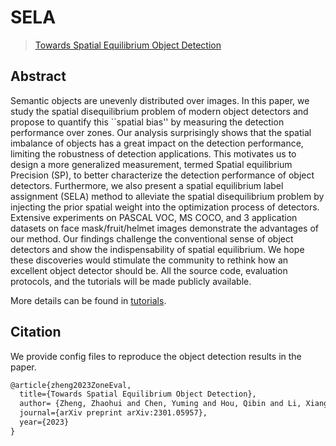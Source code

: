 # SELA

> [Towards Spatial Equilibrium Object Detection](https://arxiv.org/abs/2301.05957)

<!-- [ALGORITHM] -->

## Abstract

Semantic objects are unevenly distributed over images.
In this paper, we study the spatial disequilibrium problem of modern object detectors and propose to quantify this ``spatial bias'' by measuring the detection performance over zones.
Our analysis surprisingly shows that the spatial imbalance of objects has a great impact on the detection performance, limiting the robustness of detection applications.
This motivates us to design a more generalized measurement, termed Spatial equilibrium Precision (SP), to better characterize the detection performance of object detectors.
Furthermore, we also present a spatial equilibrium label assignment (SELA) method
to alleviate the spatial disequilibrium problem by injecting the prior spatial weight into the optimization process of detectors.
Extensive experiments on PASCAL VOC, MS COCO, and 3 application datasets on face mask/fruit/helmet images demonstrate the advantages of our method.
Our findings challenge the conventional sense of object detectors and show the indispensability of spatial equilibrium.
We hope these discoveries would stimulate the community to rethink how an excellent object detector should be.
All the source code, evaluation protocols, and the tutorials will be made publicly available.

More details can be found in [tutorials](https://github.com/Zzh-tju/SELA/blob/main/tutorial.md).


## Citation

We provide config files to reproduce the object detection results in the paper.

```latex
@article{zheng2023ZoneEval,
  title={Towards Spatial Equilibrium Object Detection},
  author= {Zheng, Zhaohui and Chen, Yuming and Hou, Qibin and Li, Xiang and Cheng, Ming-Ming},
  journal={arXiv preprint arXiv:2301.05957},
  year={2023}
}
```
